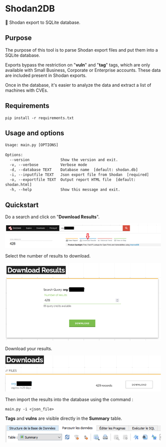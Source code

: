 # Shodan2DB
🔌 Shodan export to SQLite database.

## Purpose

The purpose of this tool is to parse Shodan export files and put them into a SQLite database.

Exports bypass the restriction on "**vuln**" and "**tag**" tags, which are only available with Small Business, Corporate or Enterprise accounts. These data are included present in Shodan exports.

Once in the database, it's easier to analyze the data and extract a list of machines with CVEs.

## Requirements
```
pip install -r requirements.txt
```

## Usage and options

```
Usage: main.py [OPTIONS]

Options:
  --version              Show the version and exit.
  -v, --verbose          Verbose mode
  -d, --database TEXT    Database name  [default: shodan.db]
  -i, --inputfile TEXT   Json export file from Shodan  [required]
  -o, --exportfile TEXT  Output report HTML file  [default: shodan.html]
  -h, --help             Show this message and exit.
```

## Quickstart
Do a search and click on "**Download Results**".

<img src="img/Shodan Export.png">

Select the number of results to download.

<img src="img/Shodan Results.png">

Download your results.

<img src="img/Shodan Download.png">

Then import the results into the database using the command :
```
main.py -i <json_file>
```

**Tags** and **vulns** are visible directly in the **Summary** table.

<img src="img/Summary.png">
